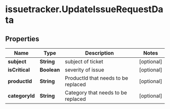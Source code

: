 # issuetracker.UpdateIssueRequestData

## Properties

Name | Type | Description | Notes
------------ | ------------- | ------------- | -------------
**subject** | **String** | subject of ticket | [optional] 
**isCritical** | **Boolean** | severity of issue | [optional] 
**productId** | **String** | ProductId that needs to be replaced | [optional] 
**categoryId** | **String** | Category that needs to be replaced | [optional] 


